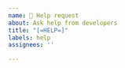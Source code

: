```yaml
---
name: 🙋 Help request
about: Ask help from developers
title: "[=HELP=]"
labels: help
assignees: ''

---
```



